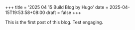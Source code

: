 +++
title = '2025 04 15 Build Blog by Hugo'
date = 2025-04-15T19:53:58+08:00
draft = false
+++

This is the first post of this blog. Test engaging.
